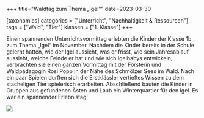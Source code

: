 +++
title="Waldtag zum Thema „Igel“"
date=2023-03-30

[taxonomies]
categories = ["Unterricht", "Nachhaltigkeit & Ressourcen"]
tags = ["Wald", "Tier"]
klassen = ["1. Klasse"]
+++


Einen spannenden Unterrichtsvormittag erlebten die Kinder der Klasse 1b zum Thema „Igel“ im November. Nachdem die Kinder bereits in der Schule gelernt hatten, wie der Igel aussieht, was er frisst, wie sein Jahresablauf aussieht, welche Feinde er hat und wie sich Igelbabys entwickeln, verbrachten sie einen ganzen Vormittag mit der Försterin und Waldpädagogin Rosi Popp in der Nähe des Schmölzer Sees im Wald. Nach ein paar Spielen durften sich die Erstklässler vertieftes Wissen zu dem stacheligen Tier spielerisch erarbeiten. Abschließend bauten die Kinder in Gruppen aus gefundenen Ästen und Laub ein Winterquartier für den Igel. Es war ein spannender Erlebnistag!

<!-- more -->

![](Pasted%20image%2020230330121224.png)